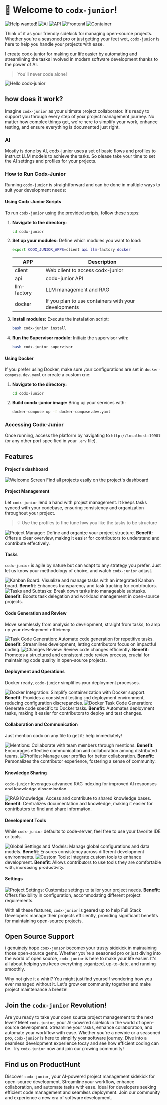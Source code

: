 # 👋 Welcome to `codx-junior`! 
![Help wanted!](https://img.shields.io/badge/Help%20wanted!-8A2BE2)
![AI](https://img.shields.io/badge/AI-alway-blue)
![API](https://img.shields.io/badge/API-python-blue)
![Frontend](https://img.shields.io/badge/Frontend-vuejs-green)
![Container](https://img.shields.io/badge/Container-docker-blue)

Think of it as your friendly sidekick for managing open-source projects. Whether you're a seasoned pro or just getting your feet wet, `codx-junior` is here to help you handle your projects with ease.

I create codx-junior for making our life easier by automating and streamlining the tasks involved in modern software development thanks to the power of AI. 

> You'll never code alone!

![Hello codx-junior](./assets/images/hello-codx-junior.png) 


## how does it work?

Imagine `codx-junior` as your ultimate project collaborator. It's ready to support you through every step of your project management journey. No matter how complex things get, we're here to simplify your work, enhance testing, and ensure everything is documented just right.

### AI
Mostly is done by AI, codx-junior uses a set of basic flows and profiles to instruct LLM models to achieve the tasks. So please take your time to set the AI settings and profiles for your projects.

### How to Run Codx-Junior

Running `codx-junior` is straightforward and can be done in multiple ways to suit your development needs:

#### Using Codx-Junior Scripts
To run `codx-junior` using the provided scripts, follow these steps:
1. **Navigate to the directory:**
   ```bash
   cd codx-junior
   ```
2. **Set up your modules:**
   Define which modules you want to load:
   ```bash
   export CODX_JUNIOR_APPS=client api llm-factory docker
   ```

   |APP| Description|
   |--|--|
   | client | Web client to access codx-junior |
   | api | codx-junior API | 
   | llm-factory | LLM management and RAG | 
   | docker | If you plan to use containers with your developments |

3. **Install modules:**
   Execute the installation script:
   ```bash
   bash codx-junior install
   ```
4. **Run the Supervisor module:**
   Initiate the supervisor with:
   ```bash
   bash codx-junior supervisor
   ```

#### Using Docker
If you prefer using Docker, make sure your configurations are set in `docker-compose.dev.yaml` or create a custom one:
1. **Navigate to the directory:**
   ```bash
   cd codx-junior
   ```
2. **Build condx-junior image:**
   Bring up your services with:
   ```bash
   docker-compose up -f docker-compose.dev.yaml
   ```


### Accessing Codx-Junior
Once running, access the platform by navigating to `http://localhost:19981` (or any other port specified in your `.env` file).

## Features
#### Project's dashboard

![Welcome Screen](./assets/images/codx-junior-welcome.png) 
Find all projects easily on the project's dashboard

#### Project Management

Let `codx-junior` lend a hand with project management. It keeps tasks synced with your codebase, ensuring consistency and organization throughout your project. 

> 💡 Use the profiles to fine tune how you like the tasks to be structure

![Project Manager](./assets/images/codx-junior-project-manager.png): Define and organize your project structure. **Benefit**: Offers a clear overview, making it easier for contributors to understand and contribute effectively.

#### Tasks

`codx-junior` is agile by nature but can adapt to any strategy you prefer. Just let us know your methodology of choice, and watch `codx-junior` adjust.

![Kanban Board](./assets/images/codx-junior-kanban.png): Visualize and manage tasks with an integrated Kanban board. **Benefit**: Enhances transparency and task tracking for contributors.
![Tasks and Subtasks](./assets/images/codx-junior-tasks-subtasks.png): Break down tasks into manageable subtasks. **Benefit**: Boosts task delegation and workload management in open-source projects.

#### Code Generation and Review

Move seamlessly from analysis to development, straight from tasks, to amp up your development efficiency.

![Task Code Generation](./assets/images/codx-junior-task-code-generation.png): Automate code generation for repetitive tasks. **Benefit**: Streamlines development, letting contributors focus on impactful coding.
![Changes Review](./assets/images/codx-junior-changes-review-aka-prview.png): Review code changes efficiently. **Benefit**: Promotes a structured and consistent code review process, crucial for maintaining code quality in open-source projects.

#### Deployment and Operations

Docker ready, `codx-junior` simplifies your deployment processes.

![Docker Integration](./assets/images/codx-junior-docker.png): Simplify containerization with Docker support. **Benefit**: Provides a consistent testing and deployment environment, reducing configuration discrepancies.
![Docker Task Code Generation](./assets/images/codx-junior-docker-task-code-generation.png): Generate code specific to Docker tasks. **Benefit**: Automates deployment tasks, making it easier for contributors to deploy and test changes.

#### Collaboration and Communication

Just mention codx on any file to get its help immediately!

![Mentions](./assets/images/codx-junior-mentions.png): Collaborate with team members through mentions. **Benefit**: Encourages effective communication and collaboration among distributed teams.
![Profiles](./assets/images/codx-junior-profiles.png): Manage user profiles for better collaboration. **Benefit**: Personalizes the contributor experience, fostering a sense of community.

#### Knowledge Sharing

`codx-junior` leverages advanced RAG indexing for improved AI responses and knowledge dissemination.

![RAG Knowledge](./assets/images/codx-junior-rag-knowledge.png): Access and contribute to shared knowledge bases. **Benefit**: Centralizes documentation and knowledge, making it easier for contributors to find and share information.

#### Development Tools

While `codx-junior` defaults to code-server, feel free to use your favorite IDE or tools.

![Global Settings and Models](./assets/images/codx-junior-global-settings-models.png): Manage global configurations and data models. **Benefit**: Ensures consistency across different development environments.
![Custom Tools](./assets/images/codx-junior-custom-tools.png): Integrate custom tools to enhance development. **Benefit**: Allows contributors to use tools they are comfortable with, increasing productivity.

#### Settings

![Project Settings](./assets/images/codx-junior-project-settings.png): Customize settings to tailor your project needs. **Benefit**: Offers flexibility in configuration, accommodating different project requirements.

With all these features, `codx-junior` is geared up to help Full Stack Developers manage their projects efficiently, providing significant benefits for maintaining open-source projects.

## Open Source Support

I genuinely hope `codx-junior` becomes your trusty sidekick in maintaining those open-source gems. Whether you're a seasoned pro or just diving into the world of open source, `codx-junior` is here to make your life easier. It's all about helping you keep everything organized, up-to-date, and running smoothly.

Why not give it a whirl? You might just find yourself wondering how you ever managed without it. Let's grow our community together and make project maintenance a breeze!

## Join the `codx-junior` Revolution!

Are you ready to take your open source project management to the next level? Meet `codx-junior`, your AI-powered sidekick in the world of open-source development. Streamline your tasks, enhance collaboration, and automate your workflow with ease. Whether you're a newbie or a seasoned pro, `codx-junior` is here to simplify your software journey. Dive into a seamless development experience today and see how efficient coding can be. Try `codx-junior` now and join our growing community!

## Find us on ProductHunt

Discover `codx-junior`, your AI-powered project management sidekick for open-source development. Streamline your workflow, enhance collaboration, and automate tasks with ease. Ideal for developers seeking efficient code management and seamless deployment. Join our community and experience a new era of software development.